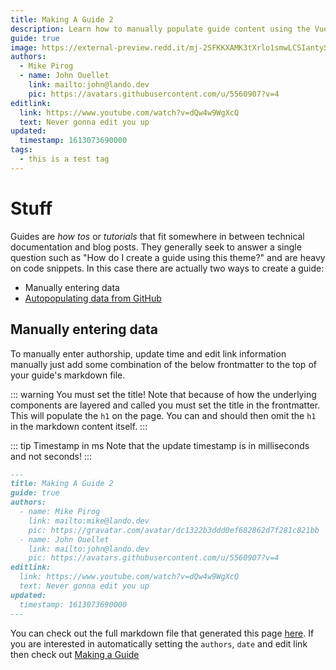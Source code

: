 ```yaml
---
title: Making A Guide 2
description: Learn how to manually populate guide content using the VuePress 2 Default Theme Plus.
guide: true
image: https://external-preview.redd.it/mj-2SFKKXAMK3tXrlo1smwLCSIantySqxSgfgMoJH2U.jpg?width=640&crop=smart&auto=webp&s=4f983b744fba16877e80218131a917b92904af26
authors:
  - Mike Pirog
  - name: John Ouellet
    link: mailto:john@lando.dev
    pic: https://avatars.githubusercontent.com/u/5560907?v=4
editlink:
  link: https://www.youtube.com/watch?v=dQw4w9WgXcQ
  text: Never gonna edit you up
updated:
  timestamp: 1613073690000
tags:
  - this is a test tag
---
```


# Stuff

Guides are _how tos_ or _tutorials_ that fit somewhere in between technical documentation and blog posts. They generally
seek to answer a single question such as "How do I create a guide using this theme?" and are heavy on code snippets. In this case there are actually two ways to create a guide:

* Manually entering data
* [Autopopulating data from GitHub](./making-a-guide.html)

## Manually entering data

To manually enter authorship, update time and edit link information manually just add some combination of the below frontmatter to the top of your guide's markdown file.

::: warning You must set the title!
Note that because of how the underlying components are layered and called you must set the title in the frontmatter. This will populate the `h1` on the page. You can and should then omit the `h1` in the markdown content itself.
:::

::: tip Timestamp in ms
Note that the update timestamp is in milliseconds and not seconds!
:::

```md
---
title: Making A Guide 2
guide: true
authors:
  - name: Mike Pirog
    link: mailto:mike@lando.dev
    pic: https://gravatar.com/avatar/dc1322b3ddd0ef682862d7f281c821bb
  - name: John Ouellet
    link: mailto:john@lando.dev
    pic: https://avatars.githubusercontent.com/u/5560907?v=4
editlink:
  link: https://www.youtube.com/watch?v=dQw4w9WgXcQ
  text: Never gonna edit you up
updated:
  timestamp: 1613073690000
---
```

You can check out the full markdown file that generated this page [here](https://github.com/lando/vuepress-theme-default-plus/blob/main/docs/making-a-guide-2.html). If you are interested in automatically setting the `authors`, `date` and edit link then check out [Making a Guide](./making-a-guide.html)
